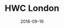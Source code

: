 ---
title: HWC London
tags: meetup
date: 2018-09-19
start: 2018-09-19T19:00:00+00:00
end: 2018-09-19T20:30:00+00:00
venue: thehub-coventgarden
tito: 2018-09-19
photo: 2018-09-19.jpg
requirements: "<p>Join us anytime from 18:30 onwards at Proven Dough cafe below Hub by Premier Inn hotel in Covent Garden. The main event starts at 19:00. No need to check-in at the venue just look out for <a href='https://calumryan.com'>Calum Ryan</a>, the organiser, usually sitting towards the back of the cafe with HWC printouts on the table.</p><p>There are a few different ways you can register for Homebrew Website Club London:</p>"
description: "Demos of personal websites and the opportunity to create, update or experiment on your personal website"
attendees:
- https://ohhelloana.blog
- https://calumryan.com/
- https://doubleloop.net/
---